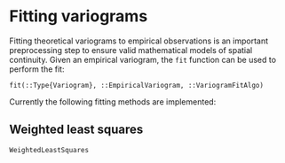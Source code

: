# Fitting variograms

Fitting theoretical variograms to empirical observations is an important
preprocessing step to ensure valid mathematical models of spatial continuity.
Given an empirical variogram, the `fit` function can be used to perform the fit:

```@docs
fit(::Type{Variogram}, ::EmpiricalVariogram, ::VariogramFitAlgo)
```

Currently the following fitting methods are implemented:

## Weighted least squares

```@docs
WeightedLeastSquares
```
